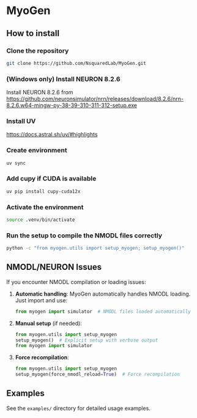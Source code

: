 # MyoGen

## How to install

### Clone the repository
```bash
git clone https://github.com/NsquaredLab/MyoGen.git
```

### (Windows only) Install NEURON 8.2.6
Install NEURON 8.2.6 from https://github.com/neuronsimulator/nrn/releases/download/8.2.6/nrn-8.2.6.w64-mingw-py-38-39-310-311-312-setup.exe

### Install UV
https://docs.astral.sh/uv/#highlights

### Create environment
```bash
uv sync
```

### Add cupy if CUDA is available
```bash
uv pip install cupy-cuda12x
```

### Activate the environment
```bash
source .venv/bin/activate
```

### Run the setup to compile the NMODL files correctly
```bash
python -c "from myogen.utils import setup_myogen; setup_myogen()"
```

## NMODL/NEURON Issues

If you encounter NMODL compilation or loading issues:

1. **Automatic handling**: MyoGen automatically handles NMODL loading. Just import and use:
   ```python
   from myogen import simulator  # NMODL files loaded automatically
   ```

2. **Manual setup** (if needed):
   ```python
   from myogen.utils import setup_myogen
   setup_myogen()  # Explicit setup with verbose output
   from myogen import simulator
   ```

3. **Force recompilation**:
   ```python
   from myogen.utils import setup_myogen
   setup_myogen(force_nmodl_reload=True)  # Force recompilation
   ```

## Examples

See the `examples/` directory for detailed usage examples.

